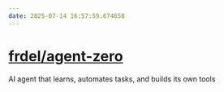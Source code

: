 ```yaml
---
date: 2025-07-14 16:57:59.674658
---
```


# [frdel/agent-zero](https://github.com/frdel/agent-zero)

AI agent that learns, automates tasks, and builds its own tools